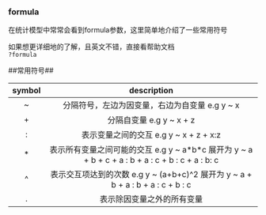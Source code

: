 ### formula
在统计模型中常常会看到formula参数，这里简单地介绍了一些常用符号  

如果想更详细地的了解，且英文不错，直接看帮助文档  
`?formula`

##常用符号##

| symbol | description |
| :---: | :---: |
| ~ | 分隔符号，左边为因变量，右边为自变量 e.g y ~ x |
| + | 分隔自变量 e.g y ~ x + z |
| : | 表示变量之间的交互 e.g y ~ x + z + x:z |
| * | 表示所有变量之间可能的交互 e.g y ~ a\*b\*c 展开为 y ~ a + b + c + a : b + a : c + b : c + a : b: c |
| ^ | 表示交互项达到的次数 e.g y ~ (a+b+c)^2 展开为 y ~ a + b + a : b + a : c + b : c |
| . | 表示除因变量之外的所有变量 |
